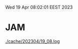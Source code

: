 Wed 19 Apr 08:02:01 EEST 2023
# JAM
<a href='./cache/202304/19_08.log'>./cache/202304/19_08.log</a>
